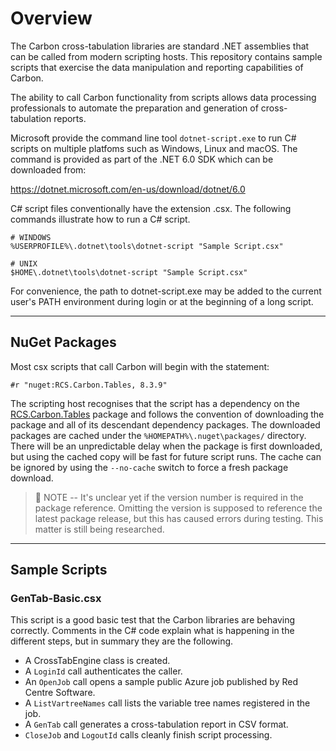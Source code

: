 # Overview

The Carbon cross-tabulation libraries are standard .NET assemblies that can be called from modern scripting hosts. This repository contains sample scripts that exercise the data manipulation and reporting capabilities of Carbon.

The ability to call Carbon functionality from scripts allows data processing professionals to automate the preparation and generation of cross-tabulation reports.

Microsoft provide the command line tool `dotnet-script.exe` to run C# scripts on multiple platfoms such as Windows, Linux and macOS. The command is provided as part of the .NET 6.0 SDK which can be downloaded from:

<https://dotnet.microsoft.com/en-us/download/dotnet/6.0>

C# script files conventionally have the extension .csx. The following commands illustrate how to run a C# script.

```
# WINDOWS
%USERPROFILE%\.dotnet\tools\dotnet-script "Sample Script.csx"
```

```
# UNIX
$HOME\.dotnet\tools\dotnet-script "Sample Script.csx"
```

For convenience, the path to dotnet-script.exe may be added to the current user's PATH environment during login or at the beginning of a long script.

---

## NuGet Packages

Most csx scripts that call Carbon will begin with the statement:

```
#r "nuget:RCS.Carbon.Tables, 8.3.9"
```

The scripting host recognises that the script has a dependency on the [RCS.Carbon.Tables][nugtab] package and follows the convention of downloading the package and all of its descendant dependency packages. The downloaded packages are cached under the `%HOMEPATH%\.nuget\packages/` directory. There will be an unpredictable delay when the package is first downloaded, but using the cached copy will be fast for future script runs. The cache can be ignored by using the `--no-cache` switch to force a fresh package download.

> :construction: NOTE -- It's unclear yet if the version number is required in the package reference. Omitting the version is supposed to reference the latest package release, but this has caused errors during testing. This matter is still being researched.

---

## Sample Scripts

### GenTab-Basic.csx

This script is a good basic test that the Carbon libraries are behaving correctly. Comments in the C# code explain what is happening in the different steps, but in summary they are the following.

- A CrossTabEngine class is created.
- A `LoginId` call authenticates the caller.
- An `OpenJob` call opens a sample public Azure job published by Red Centre Software.
- A `ListVartreeNames` call lists the variable tree names registered in the job.
- A `GenTab` call generates a cross-tabulation report in CSV format.
- `CloseJob` and `LogoutId` calls cleanly finish script processing.


[nugtab]: https://www.nuget.org/packages/RCS.Carbon.Tables/